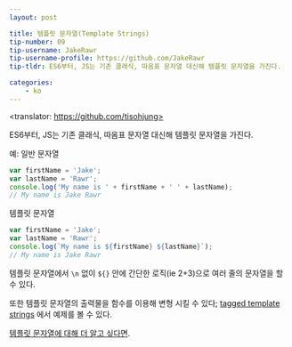 ```yaml
---
layout: post

title: 템플릿 문자열(Template Strings)
tip-number: 09
tip-username: JakeRawr
tip-username-profile: https://github.com/JakeRawr
tip-tldr: ES6부터, JS는 기존 클래식, 따옴표 문자열 대신해 템플릿 문자열을 가진다.

categories:
    - ko
---
```

<translator: https://github.com/tisohjung>

ES6부터, JS는 기존 클래식, 따옴표 문자열 대신해 템플릿 문자열을 가진다.

예:
일반 문자열

```javascript
var firstName = 'Jake';
var lastName = 'Rawr';
console.log('My name is ' + firstName + ' ' + lastName);
// My name is Jake Rawr
```
템플릿 문자열

```javascript
var firstName = 'Jake';
var lastName = 'Rawr';
console.log(`My name is ${firstName} ${lastName}`);
// My name is Jake Rawr
```

템플릿 문자열에서 `\n` 없이 `${}` 안에 간단한 로직(ie 2+3)으로 여러 줄의 문자열을 할 수 있다.

또한 템플릿 문자열의 출력물을 함수를 이용해 변형 시킬 수 있다; [tagged template strings](https://developer.mozilla.org/en-US/docs/Web/JavaScript/Reference/template_strings#Tagged_template_strings) 에서 예제를 볼 수 있다.

[템플릿 문자열에 대해 더 알고 싶다면](https://hacks.mozilla.org/2015/05/es6-in-depth-template-strings-2).